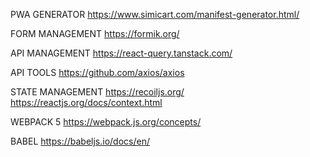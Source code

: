 PWA GENERATOR 
https://www.simicart.com/manifest-generator.html/

FORM MANAGEMENT
https://formik.org/

API MANAGEMENT
https://react-query.tanstack.com/

API TOOLS
https://github.com/axios/axios

STATE MANAGEMENT 
https://recoiljs.org/
https://reactjs.org/docs/context.html

WEBPACK 5
https://webpack.js.org/concepts/

BABEL 
https://babeljs.io/docs/en/